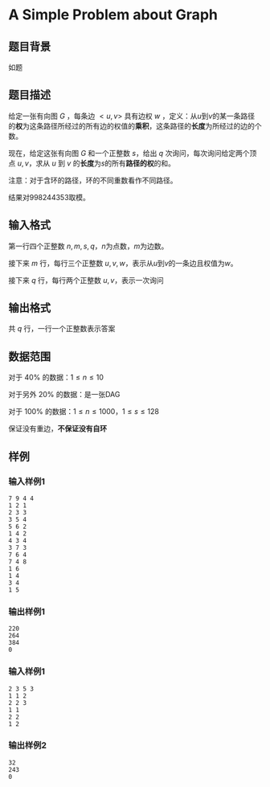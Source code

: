 # A Simple Problem about Graph

## 题目背景

如题

## 题目描述 

给定一张有向图 $G$ ，每条边 $<u,v>$ 具有边权 $w$ ，定义：从$u$到$v$的某一条路径的**权**为这条路径所经过的所有边的权值的**乘积**，这条路径的**长度**为所经过的边的个数。

现在，给定这张有向图 $G$ 和一个正整数 $s$，给出 $q$ 次询问，每次询问给定两个顶点 $u,v$，求从 $u$ 到 $v$ 的**长度**为$s$的所有**路径的权**的和。

注意：对于含环的路径，环的不同重数看作不同路径。

结果对$998244353$取模。

## 输入格式

第一行四个正整数 $n,m,s,q$，$n$为点数，$m$为边数。

接下来 $m$ 行，每行三个正整数 $u,v,w$，表示从$u$到$v$的一条边且权值为$w$。

接下来 $q$ 行，每行两个正整数 $u,v$，表示一次询问

## 输出格式

共 $q$ 行，一行一个正整数表示答案

## 数据范围

对于 $40\%$ 的数据：$1\leq n\leq 10$

对于另外 $20\%$ 的数据：是一张DAG

对于 $100\%$ 的数据：$1\leq n\leq 1000$，$1\leq s \leq 128$

保证没有重边，**不保证没有自环**

## 样例

### 输入样例1

```
7 9 4 4
1 2 1
2 3 3
3 5 4
5 6 2
1 4 2
4 3 4
3 7 3
7 6 4
7 4 8
1 6
1 4
3 4
1 5
```

### 输出样例1

```
220
264
384
0
```

### 输入样例1

```
2 3 5 3
1 1 2
2 2 3
1 1
2 2
1 2
```

### 输出样例2

```
32
243
0
```
